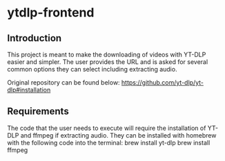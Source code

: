 # ytdlp-frontend
## Introduction
This project is meant to make the downloading of videos with YT-DLP easier and simpler.
The user provides the URL and is asked for several common options they can select including extracting audio.

Original repository can be found below:
https://github.com/yt-dlp/yt-dlp#installation

## Requirements
The code that the user needs to execute will require the installation of YT-DLP and ffmpeg if extracting audio.
They can be installed with homebrew with the following code into the terminal:
brew install yt-dlp
brew install ffmpeg
